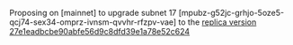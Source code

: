 Proposing on [mainnet] to upgrade subnet 17 [mpubz-g52jc-grhjo-5oze5-qcj74-sex34-omprz-ivnsm-qvvhr-rfzpv-vae] to the [replica version 27e1eadbcbe90abfe56d9c8dfd39e1a78e52c624](https://github.com/dfinity/ic/commit/89446f5a04f053040b4863eab5458446d925ed0e)
